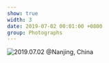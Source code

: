 ```yaml
---
show: true
width: 3
date: 2019-07-02 00:01:00 +0800
group: Photographs
---
```

<div>
    <img data-src="{{ 'assets/images/showcase/2019.7.2 灵谷寺萤火虫.jpg' | relative_url }}" class="lazy w-100 rounded" src="{{ '/assets/images/empty_300x200.png' | relative_url }}" title="2019.07.02 @Nanjing, China">
</div>

